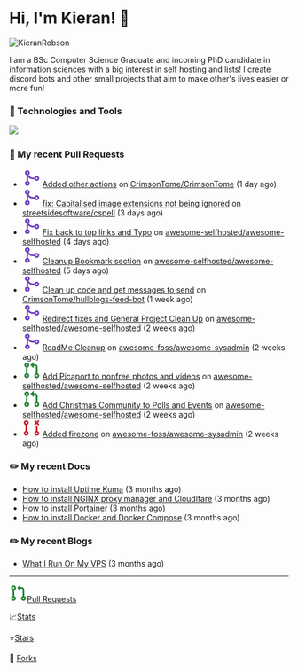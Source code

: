 # Hi, I'm Kieran! 👋  

<p>
    <img src="https://komarev.com/ghpvc/?username=KieranRobson" alt="KieranRobson"/>       
</p>

I am a BSc Computer Science Graduate and incoming PhD candidate in information sciences with a big interest in self hosting and lists! I create discord bots and other small projects that aim to make other's lives easier or more fun!

### 🤖 Technologies and Tools
![](https://skills.thijs.gg/icons?i=js,docker,mongo,discord,vscode,nodejs&theme=light)

### 🔨 My recent Pull Requests

- ![](./assets/pr-merged.svg) [Added other actions](https://github.com/CrimsonTome/CrimsonTome/pull/2) on [CrimsonTome/CrimsonTome](https://github.com/CrimsonTome/CrimsonTome) (1 day ago)
- ![](./assets/pr-merged.svg) [fix: Capitalised image extensions not being ignored](https://github.com/streetsidesoftware/cspell/pull/3599) on [streetsidesoftware/cspell](https://github.com/streetsidesoftware/cspell) (3 days ago)
- ![](./assets/pr-merged.svg) [Fix back to top links and Typo](https://github.com/awesome-selfhosted/awesome-selfhosted/pull/3294) on [awesome-selfhosted/awesome-selfhosted](https://github.com/awesome-selfhosted/awesome-selfhosted) (4 days ago)
- ![](./assets/pr-merged.svg) [Cleanup Bookmark section](https://github.com/awesome-selfhosted/awesome-selfhosted/pull/3288) on [awesome-selfhosted/awesome-selfhosted](https://github.com/awesome-selfhosted/awesome-selfhosted) (5 days ago)
- ![](./assets/pr-merged.svg) [Clean up code and get messages to send](https://github.com/CrimsonTome/hullblogs-feed-bot/pull/1) on [CrimsonTome/hullblogs-feed-bot](https://github.com/CrimsonTome/hullblogs-feed-bot) (1 week ago)
- ![](./assets/pr-merged.svg) [Redirect fixes and General Project Clean Up](https://github.com/awesome-selfhosted/awesome-selfhosted/pull/3274) on [awesome-selfhosted/awesome-selfhosted](https://github.com/awesome-selfhosted/awesome-selfhosted) (2 weeks ago)
- ![](./assets/pr-merged.svg) [ReadMe Cleanup](https://github.com/awesome-foss/awesome-sysadmin/pull/396) on [awesome-foss/awesome-sysadmin](https://github.com/awesome-foss/awesome-sysadmin) (2 weeks ago)
- ![](./assets/pr-open.svg) [Add Picaport to nonfree photos and videos](https://github.com/awesome-selfhosted/awesome-selfhosted/pull/3272) on [awesome-selfhosted/awesome-selfhosted](https://github.com/awesome-selfhosted/awesome-selfhosted) (2 weeks ago)
- ![](./assets/pr-open.svg) [Add Christmas Community to Polls and Events](https://github.com/awesome-selfhosted/awesome-selfhosted/pull/3271) on [awesome-selfhosted/awesome-selfhosted](https://github.com/awesome-selfhosted/awesome-selfhosted) (2 weeks ago)
- ![](./assets/pr-closed.svg) [Added firezone](https://github.com/awesome-foss/awesome-sysadmin/pull/395) on [awesome-foss/awesome-sysadmin](https://github.com/awesome-foss/awesome-sysadmin) (2 weeks ago)

### ✏️ My recent Docs

- [How to install Uptime Kuma](https://kieranrobson.com/docs/uptimekuma/) (3 months ago)
- [How to install NGINX proxy manager and Cloudlfare](https://kieranrobson.com/docs/nginxproxymanager/) (3 months ago)
- [How to install Portainer](https://kieranrobson.com/docs/portainer/) (3 months ago)
- [How to install Docker and Docker Compose](https://kieranrobson.com/docs/docker-and-docker-compose/) (3 months ago)

### ✏️ My recent Blogs

- [What I Run On My VPS](https://kieranrobson.com/blog/whatirunonmyvps/) (3 months ago)


-----
![](./assets/pr-open.svg)[Pull Requests](/pages/PR.md)

📈[Stats](/pages/STATS.md)

⭐[Stars](pages/STARRED-REPOS.md)

🍴 [Forks](https://github.com/forks-by-kieran)
